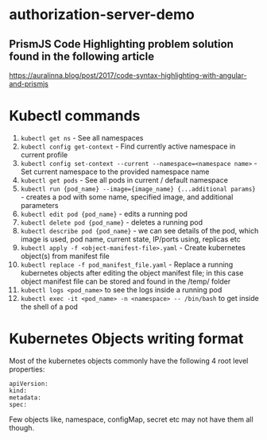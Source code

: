 # authorization-server-demo

## PrismJS Code Highlighting problem solution found in the following article
https://auralinna.blog/post/2017/code-syntax-highlighting-with-angular-and-prismjs

# Kubectl commands
1. `kubectl get ns` - See all namespaces
2. `kubectl config get-context` - Find currently active namespace in current profile
3. `kubectl config set-context --current --namespace=<namespace name>` - Set current namespace to the provided namespace name
4. `kubectl get pods` -  See all pods in current / default namespace
5. `kubectl run {pod_name} --image={image_name} {...additional params}` - creates a pod with some name, specified image, and additional parameters
6. `kubectl edit pod {pod_name}` - edits a running pod
7. `kubectl delete pod {pod_name}` - deletes a running pod
8. `kubectl describe pod {pod_name}` -  we can see details of the pod, which image is used, pod name, current state, IP/ports using, replicas etc
9. `kubectl apply -f <object-manifest-file>.yaml` - Create kubernetes object(s) from manifest file
10. `kubectl replace -f pod_manifest_file.yaml` - Replace a running kubernetes objects after editing the object manifest file; in this case object manifest file can be stored and found in the /temp/ folder
11. `kubectl logs <pod_name>` to see the logs inside a running pod
12. `kubectl exec -it <pod_name> -n <namespace> -- /bin/bash` to get inside the shell of a pod

# Kubernetes Objects writing format
Most of the kubernetes objects commonly have the following 4 root level properties:
```
apiVersion:
kind:
metadata:
spec:
```
Few objects like, namespace, configMap, secret etc may not have them all though. 

